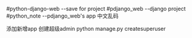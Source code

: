 #python-django-web --save for project
#pdjango_web    --django project
#python_note    --pdjango_web's app
中文乱码


添加新增app
创建超级admin
    python manage.py createsuperuser 

